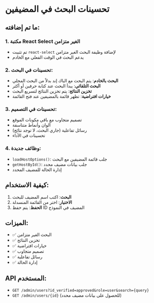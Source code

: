 # تحسينات البحث في المضيفين

## ما تم إضافته:

### 1. مكتبة React Select الغير متزامن
- تم تثبيت `react-select` لإضافة وظيفة البحث الغير متزامن
- يدعم البحث في الوقت الفعلي مع الخادم

### 2. تحسينات في البحث:
- **البحث بالخادم**: يتم البحث مع الباك إند بدلاً من البحث المحلي
- **البحث التلقائي**: يبدأ البحث عند كتابة حرفين أو أكثر
- **تخزين النتائج**: يتم تخزين النتائج لتسريع البحث
- **خيارات افتراضية**: تظهر قائمة بالمضيفين عند فتح القائمة

### 3. تحسينات في التصميم:
- تصميم متجاوب مع باقي مكونات الموقع
- ألوان وأنماط متناسقة
- رسائل تفاعلية (جاري البحث، لا توجد نتائج)
- تحسينات في الأداء

### 4. وظائف جديدة:
- `loadHostOptions()`: جلب قائمة المضيفين مع البحث
- `getHostById()`: جلب بيانات مضيف محدد
- إدارة الحالة للمضيف المحدد

## كيفية الاستخدام:

1. **البحث**: اكتب اسم المضيف للبحث
2. **الاختيار**: اختر من القائمة المنسدلة
3. **الحفظ**: يتم حفظ ID المضيف في النموذج

## الميزات:
- ✅ البحث الغير متزامن
- ✅ تخزين النتائج
- ✅ خيارات افتراضية
- ✅ تصميم متجاوب
- ✅ رسائل تفاعلية
- ✅ إدارة الحالة

## API المستخدم:
- `GET /admin/users?id_verified=approved&role=user&search={query}`
- `GET /admin/users/{id}` (للحصول على بيانات مضيف محدد)
